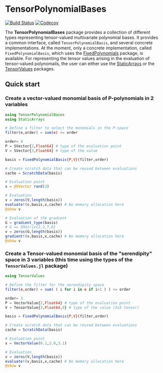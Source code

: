 # TensorPolynomialBases

[![Build Status](https://travis-ci.com/gridap/TensorPolynomialBases.jl.svg?branch=master)](https://travis-ci.com/gridap/TensorPolynomialBases.jl)
[![Codecov](https://codecov.io/gh/gridap/TensorPolynomialBases.jl/branch/master/graph/badge.svg)](https://codecov.io/gh/gridap/TensorPolynomialBases.jl)

The **TensorPolynomialBases** package provides a collection of different types representing tensor-valued multivariate polynomial bases. It provides a common interface, called `TensorPolynomialBasis`, and several concrete implementations. At the moment, only a concrete implementation, called `FixedPolynomialBasis`, which uses the [FixedPolynomials](https://github.com/JuliaAlgebra/FixedPolynomials.jl) package, is available. For representing the tensor values arising in the evaluation of tensor-valued polynomails, the user can either use the [StaticArrays](https://github.com/JuliaArrays/StaticArrays.jl) or the [TensorValues](https://github.com/gridap/TensorValues.jl) packages.

## Quick start

### Create a vector-valued monomial basis of P-polynomials in 2 variables

```julia
using TensorPolynomialBases
using StaticArrays

# Define a filter to select the monomials in the P-space
filter(e,order) = sum(e) <= order

order= 4
P = SVector{2,Float64} # type of the evaluation point
V = SVector{3,Float64} # type of the value

basis = FixedPolynomialBasis{P,V}(filter,order)

# Create scratch data that can be reused between evaluations
cache = ScratchData(basis)

# Evaluation point
x = @SVector rand(3)

# Evaluation
v = zeros(V,length(basis))
evaluate!(v,basis,x,cache) # No memory allocation here
@show v

# Evaluation of the gradient
G = gradient_type(basis)
# G == SMatrix{2,3,T,6}
v = zeros(G,length(basis))
gradient!(v,basis,x,cache) # No memory allocation here
@show v
```

### Create a Tensor-valued monomial basis of the "serendipity" space in 3 variables (this time using the types of the `TensorValues.jl` package)

```julia
using TensorValues

# Define the filter for the serendipity space
filter(e,order) = sum( ( i for i in e if i>1 ) ) <= order

order= 3
P = VectorValue{2,Float64} # type of the evaluation point
V = TensorValue{3,Float64,9} # type of the value (3x3 tensor)

basis = FixedPolynomialBasis{P,V}(filter,order)

# Create scratch data that can be reused between evaluations
cache = ScratchData(basis)

# Evaluation point
x = VectorValue(0.1,2.0,3.1)

# Evaluation
v = zeros(V,length(basis))
evaluate!(v,basis,x,cache) # No memory allocation here
@show v

```


